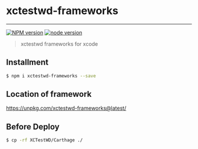 # xctestwd-frameworks

---

[![NPM version][npm-image]][npm-url]
[![node version][node-image]][node-url]

[npm-image]: https://img.shields.io/npm/v/xctestwd-frameworks.svg?style=flat-square
[npm-url]: https://npmjs.org/package/xctestwd-frameworks
[node-image]: https://img.shields.io/badge/node.js-%3E=_7-green.svg?style=flat-square
[node-url]: http://nodejs.org/download/

> xctestwd frameworks for xcode

## Installment

```bash
$ npm i xctestwd-frameworks --save
```

## Location of framework

https://unpkg.com/xctestwd-frameworks@latest/

## Before Deploy

```bash
$ cp -rf XCTestWD/Carthage ./
```

